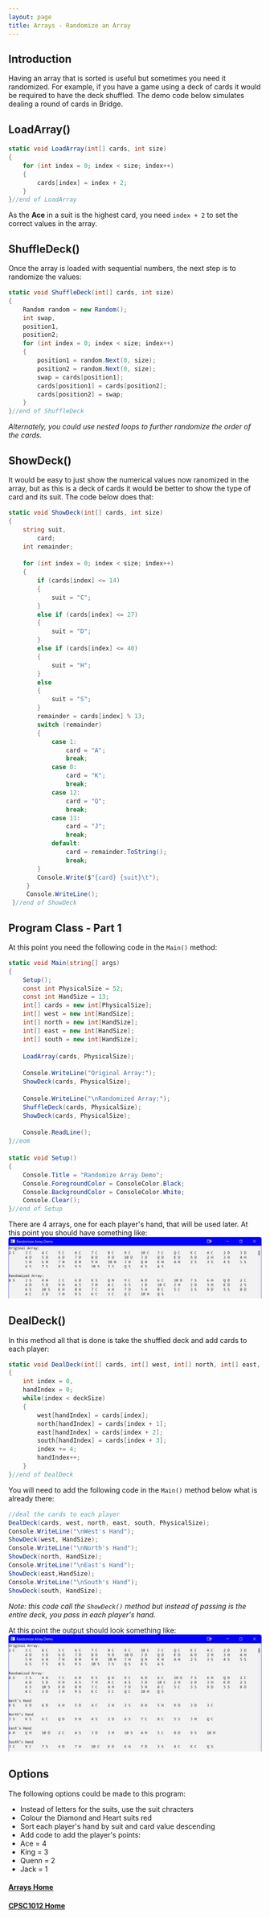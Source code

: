 ```yaml
---
layout: page
title: Arrays - Randomize an Array
---
```


## Introduction
Having an array that is sorted is useful but sometimes you need it randomized. For example, if you have a game using a deck of cards it would be required to have the deck shuffled. The demo code below simulates dealing a round of cards in Bridge.

## LoadArray()

```csharp
static void LoadArray(int[] cards, int size)
{
    for (int index = 0; index < size; index++)
    {
        cards[index] = index + 2;
    }
}//end of LoadArray
```

As the **Ace** in a suit is the highest card, you need `index + 2` to set the correct values in the array.

## ShuffleDeck()
Once the array is loaded with sequential numbers, the next step is to randomize the values:

```csharp
static void ShuffleDeck(int[] cards, int size)
{
    Random random = new Random();
    int swap,
    position1,
    position2;
    for (int index = 0; index < size; index++)
    {
        position1 = random.Next(0, size);
        position2 = random.Next(0, size);
        swap = cards[position1];
        cards[position1] = cards[position2];
        cards[position2] = swap;
    }
}//end of ShuffleDeck
```

_Alternately, you could use nested loops to further randomize the order of the cards._

## ShowDeck()
It would be easy to just show the numerical values now ranomized in the array, but as this is a deck of cards it would be better to show the type of card and its suit. The code below does that:

```csharp
static void ShowDeck(int[] cards, int size)
{
    string suit,
        card;
    int remainder;

    for (int index = 0; index < size; index++)
    {
        if (cards[index] <= 14)
        {
            suit = "C";
        }
        else if (cards[index] <= 27)
        {
            suit = "D";
        }
        else if (cards[index] <= 40)
        {
            suit = "H";
        }
        else
        {
            suit = "S";
        }
        remainder = cards[index] % 13;
        switch (remainder)
        {
            case 1:
                card = "A";
                break;
            case 0:
                card = "K";
                break;
            case 12:
                card = "Q";
                break;
            case 11:
                card = "J";
                break;
            default:
                card = remainder.ToString();
                break;
        }
        Console.Write($"{card} {suit}\t");
     }
     Console.WriteLine();
 }//end of ShowDeck
 ```

## Program Class - Part 1
At this point you need the following code in the `Main()` method:

```csharp
static void Main(string[] args)
{
    Setup();
    const int PhysicalSize = 52;
    const int HandSize = 13;
    int[] cards = new int[PhysicalSize];
    int[] west = new int[HandSize];
    int[] north = new int[HandSize];
    int[] east = new int[HandSize];
    int[] south = new int[HandSize];

    LoadArray(cards, PhysicalSize);

    Console.WriteLine("Original Array:");
    ShowDeck(cards, PhysicalSize);

    Console.WriteLine("\nRandomized Array:");
    ShuffleDeck(cards, PhysicalSize);
    ShowDeck(cards, PhysicalSize);

    Console.ReadLine();
}//eom

static void Setup()
{
    Console.Title = "Randomize Array Demo";
    Console.ForegroundColor = ConsoleColor.Black;
    Console.BackgroundColor = ConsoleColor.White;
    Console.Clear();
}//end of Setup
```

There are 4 arrays, one for each player's hand, that will be used later. At this point you should have something like:<br>
![randomize-1](files/randomize-1.jpg)

## DealDeck()
In this method all that is done is take the shuffled deck and add cards to each player:

```csharp
static void DealDeck(int[] cards, int[] west, int[] north, int[] east, int[] south, int deckSize)
{
    int index = 0,
    handIndex = 0;
    while(index < deckSize)
    {
        west[handIndex] = cards[index];
        north[handIndex] = cards[index + 1];
        east[handIndex] = cards[index + 2];
        south[handIndex] = cards[index + 3];
        index += 4;
        handIndex++;
    }
}//end of DealDeck
```

You will need to add the following code in the `Main()` method below what is already there:

```csharp
//deal the cards to each player
DealDeck(cards, west, north, east, south, PhysicalSize);
Console.WriteLine("\nWest's Hand");
ShowDeck(west, HandSize);
Console.WriteLine("\nNorth's Hand");
ShowDeck(north, HandSize);
Console.WriteLine("\nEast's Hand");
ShowDeck(east,HandSize);
Console.WriteLine("\nSouth's Hand");
ShowDeck(south, HandSize);
```

_Note: this code call the `ShowDeck()` method but instead of passing is the entire deck, you pass in each player's hand._

At this point the output should look something like:<br>
![randomize-2](files/randomize-2.jpg)

## Options
The following options could be made to this program:
*  Instead of letters for the suits, use the suit chracters
*  Colour the Diamond and Heart suits red
*  Sort each player's hand by suit and card value descending
*  Add code to add the player's points:
  *  Ace = 4
  *  King = 3
  *  Quenn = 2
  *  Jack = 1

#### [Arrays Home](index.md)
#### [CPSC1012 Home](../)